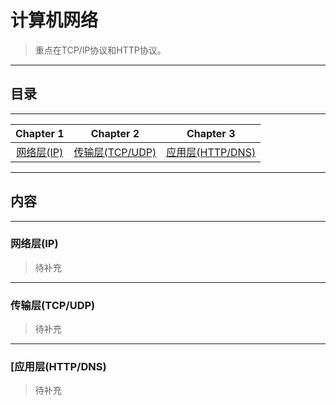 # 计算机网络

> 重点在TCP/IP协议和HTTP协议。

--- 

## 目录

---

| Chapter 1 | Chapter 2 | Chapter 3| 
| :---------: | :---------: | :---------: |
|[网络层(IP)](#net)|[传输层(TCP/UDP)](#trans)|[应用层(HTTP/DNS)](#app)|

---

## 内容

---

### <span id = "net">网络层(IP)</span>

> 待补充

---

### <span id = "trans">传输层(TCP/UDP)</span>

> 待补充

---

### <span id = "app">[应用层(HTTP/DNS)</span>

> 待补充
